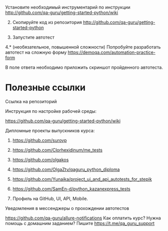 Установите необходимый инструментарий по инструкции http://github.com/qa-guru/getting-started-python/wiki

2. Скопируйте код из репозитория http://github.com/qa-guru/getting-started-python

3. Запустите автотест

4.* (необязательное, повышенной сложности) Попробуйте разработать автотест на сложную форму https://demoqa.com/automation-practice-form

В поле ответа необходимо приложить скриншот пройденного автотеста.

# Полезные ссылки

Ссылка на репозиторий

Инструкция по настройке рабочей среды:

https://github.com/qa-guru/getting-started-python/wiki

Дипломные проекты выпускников курса: 
1. https://github.com/surovp
2. https://github.com/Clorhexidinum/me_tests
3. https://github.com/olgakos

4. https://github.com/OlgaZtv/qaguru_python_diploma

5. https://github.com/Yunaika/project_ui_and_api_autotests_for_stepik

6. https://github.com/SamEn-d/python_kazanexpress_tests

7. Профиль на GitHub, UI, API, Mobile.


Уведомления в мессенджеры о прохождении автотестов 

https://github.com/qa-guru/allure-notifications
Как оплатить курс? Нужна помощь с домашним заданием? Пишите https://t.me/qa_guru_support